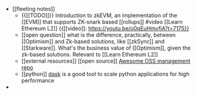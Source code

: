 - [[fleeting notes]]
    - {{[[TODO]]}} Introduction to zkEVM, an implementation of the [[EVM]] that supports ZK-snark based [[rollups]]  #video [[Learn Ethereum L2]] {{[[video]]: https://youtu.be/o0qEuHmvfjA?t=7175}}
    - [[open question]] what is the difference, practically, between [[Optimism]] and Zk-based solutions, like [[zkSync]] and [[Starkware]]. What's the business value of [[Optimism]], given the zk-based solutions. Relevant to [[Learn Ethereum L2]]
    - [[external resources]] [[open source]] [Awesome OSS management repo](https://github.com/todogroup/awesome-ospo)
    - [[python]] [dask](https://dask.org/) is a good tool to scale python applications for high performance
- 
